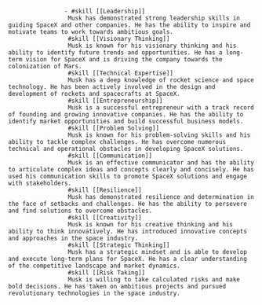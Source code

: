 					- #skill [[Leadership]]
					 Musk has demonstrated strong leadership skills in guiding SpaceX and other companies. He has the ability to inspire and motivate teams to work towards ambitious goals.
					 #skill [[Visionary Thinking]]
					 Musk is known for his visionary thinking and his ability to identify future trends and opportunities. He has a long-term vision for SpaceX and is driving the company towards the colonization of Mars.
					 #skill [[Technical Expertise]]
					 Musk has a deep knowledge of rocket science and space technology. He has been actively involved in the design and development of rockets and spacecrafts at SpaceX.
					 #skill [[Entrepreneurship]]
					 Musk is a successful entrepreneur with a track record of founding and growing innovative companies. He has the ability to identify market opportunities and build successful business models.
					 #skill [[Problem Solving]]
					 Musk is known for his problem-solving skills and his ability to tackle complex challenges. He has overcome numerous technical and operational obstacles in developing SpaceX solutions.
					 #skill [[Communication]]
					 Musk is an effective communicator and has the ability to articulate complex ideas and concepts clearly and concisely. He has used his communication skills to promote SpaceX solutions and engage with stakeholders.
					 #skill [[Resilience]]
					 Musk has demonstrated resilience and determination in the face of setbacks and challenges. He has the ability to persevere and find solutions to overcome obstacles.
					 #skill [[Creativity]]
					 Musk is known for his creative thinking and his ability to think innovatively. He has introduced innovative concepts and approaches in the space industry.
					 #skill [[Strategic Thinking]]
					 Musk has a strategic mindset and is able to develop and execute long-term plans for SpaceX. He has a clear understanding of the competitive landscape and market dynamics.
					 #skill [[Risk Taking]]
					 Musk is willing to take calculated risks and make bold decisions. He has taken on ambitious projects and pursued revolutionary technologies in the space industry.



